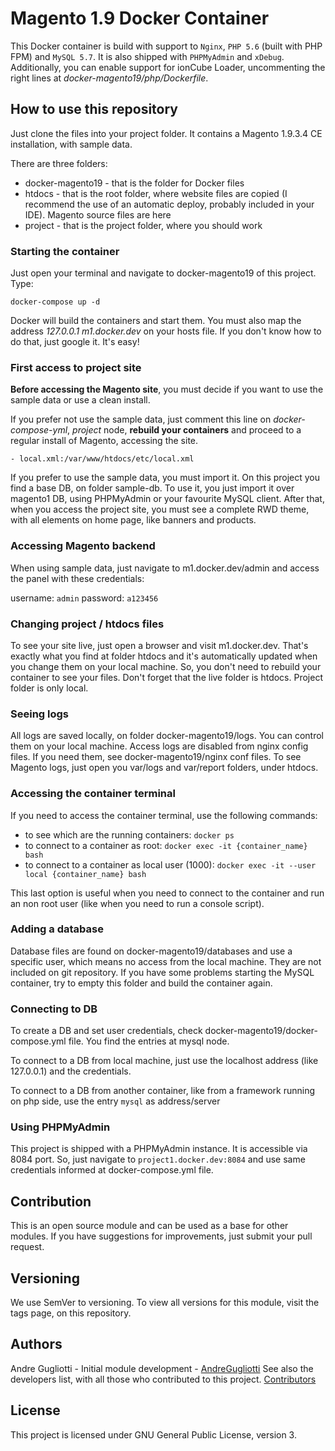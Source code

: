 # Magento 1.9 Docker Container

This Docker container is build with support to `Nginx`, `PHP 5.6` (built with PHP FPM) and `MySQL 5.7`. It is also shipped with `PHPMyAdmin` and `xDebug`. Additionally, you can enable support for ionCube Loader, uncommenting the right lines at _docker-magento19/php/Dockerfile_.

## How to use this repository

Just clone the files into your project folder. It contains a Magento 1.9.3.4 CE installation, with sample data.

There are three folders:

- docker-magento19 - that is the folder for Docker files
- htdocs - that is the root folder, where website files are copied (I recommend the use of an automatic deploy, probably included in your IDE). Magento source files are here
- project - that is the project folder, where you should work

### Starting the container

Just open your terminal and navigate to docker-magento19 of this project. Type:

`docker-compose up -d`

Docker will build the containers and start them. You must also map the address _127.0.0.1 m1.docker.dev_ on your hosts file. If you don't know how to do that, just google it. It's easy!

### First access to project site

**Before accessing the Magento site**, you must decide if you want to use the sample data or use a clean install.

If you prefer not use the sample data, just comment this line on _docker-compose-yml_, _project_ node, **rebuild your containers** and proceed to a regular install of Magento, accessing the site.

`- local.xml:/var/www/htdocs/etc/local.xml`

If you prefer to use the sample data, you must import it. On this project you find a base DB, on folder sample-db. To use it, you just import it over magento1 DB, using PHPMyAdmin or your favourite MySQL client.
After that, when you access the project site, you must see a complete RWD theme, with all elements on home page, like banners and products.

### Accessing Magento backend

When using sample data, just navigate to m1.docker.dev/admin and access the panel with these credentials:

username: `admin`
password: `a123456`

### Changing project / htdocs files

To see your site live, just open a browser and visit m1.docker.dev. That's exactly what you find at folder htdocs and it's automatically updated when you change them on your local machine. So, you don't need to rebuild your container to see your files.
Don't forget that the live folder is htdocs. Project folder is only local.

### Seeing logs

All logs are saved locally, on folder docker-magento19/logs. You can control them on your local machine.
Access logs are disabled from nginx config files. If you need them, see docker-magento19/nginx conf files.
To see Magento logs, just open you var/logs and var/report folders, under htdocs.

### Accessing the container terminal

If you need to access the container terminal, use the following commands:

- to see which are the running containers: `docker ps`
- to connect to a container as root: `docker exec -it {container_name} bash`
- to connect to a container as local user (1000): `docker exec -it --user local {container_name} bash`

This last option is useful when you need to connect to the container and run an non root user (like when you need to run a console script).

### Adding a database

Database files are found on docker-magento19/databases and use a specific user, which means no access from the local machine. They are not included on git repository.
If you have some problems starting the MySQL container, try to empty this folder and build the container again.

### Connecting to DB

To create a DB and set user credentials, check docker-magento19/docker-compose.yml file. You find the entries at mysql node.

To connect to a DB from local machine, just use the localhost address (like 127.0.0.1) and the credentials.

To connect to a DB from another container, like from a framework running on php side, use the entry `mysql` as address/server

### Using PHPMyAdmin

This project is shipped with a PHPMyAdmin instance. It is accessible via 8084 port. So, just navigate to `project1.docker.dev:8084` and use same credentials informed at docker-compose.yml file.

## Contribution

This is an open source module and can be used as a base for other modules. If you have suggestions for improvements, just submit your pull request.

## Versioning

We use SemVer to versioning. To view all versions for this module, visit the tags page, on this repository.

## Authors

Andre Gugliotti - Initial module development - [AndreGugliotti](https://github.com/AndreGugliotti)
See also the developers list, with all those who contributed to this project. [Contributors](https://github.com/andregugliotti/docker-magento19/graphs/contributors)

## License

This project is licensed under GNU General Public License, version 3.